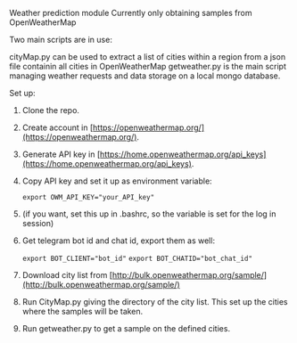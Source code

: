 Weather prediction module
Currently only obtaining samples from OpenWeatherMap

Two main scripts are in use:

cityMap.py can be used to extract a list of cities within a region from a json file containin all cities in OpenWeatherMap
getweather.py is the main script managing weather requests and data storage on a local mongo database.



Set up:

1. Clone the repo.
2. Create account in [https://openweathermap.org/](https://openweathermap.org/).
3. Generate API key in [https://home.openweathermap.org/api_keys](https://home.openweathermap.org/api_keys).
4. Copy API key and set it up as environment variable:

    `export OWM_API_KEY="your_API_key"`

5. (if you want, set this up in .bashrc, so the variable is set for the log in session)
6. Get telegram bot id and chat id, export them as well:
    
    `export BOT_CLIENT="bot_id"`
    `export BOT_CHATID="bot_chat_id"`

7. Download city list from [http://bulk.openweathermap.org/sample/](http://bulk.openweathermap.org/sample/)
8. Run CityMap.py giving the directory of the city list. This set up the cities where the samples will be taken.
9. Run getweather.py to get a sample on the defined cities.



